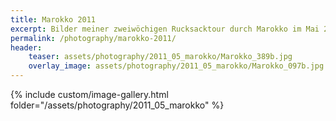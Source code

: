 ```yaml
---
title: Marokko 2011
excerpt: Bilder meiner zweiwöchigen Rucksacktour durch Marokko im Mai 2011.
permalink: /photography/marokko-2011/
header:
    teaser: assets/photography/2011_05_marokko/Marokko_389b.jpg
    overlay_image: assets/photography/2011_05_marokko/Marokko_097b.jpg
---
```


{% include custom/image-gallery.html folder="/assets/photography/2011_05_marokko" %}